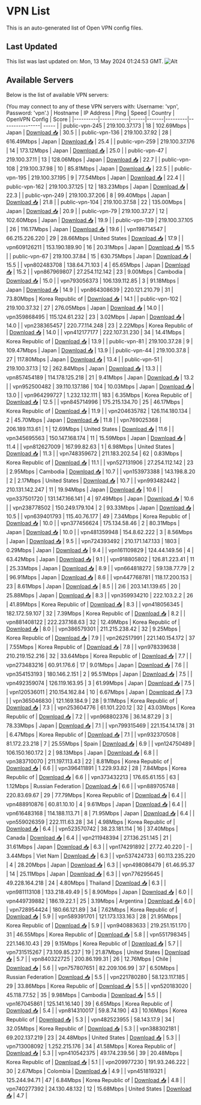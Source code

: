 # VPN List

This is an auto-generated list of Open VPN config files.

## Last Updated

This list was last updated on: Mon, 13 May 2024 01:24:53 GMT.
![Alt](https://repobeats.axiom.co/api/embed/186b98318ef1479477931607c1ad7d823f12451f.svg "Repobeats analytics image")

## Available Servers

Below is the list of available VPN servers:

(You may connect to any of these VPN servers with: Username: 'vpn', Password: 'vpn'.)
| Hostname | IP Address | Ping | Speed | Country | OpenVPN Config | Score |
|----------|------------|------|-------|---------|----------------| ----- |
| public-vpn-245 | 219.100.37.173 | 18 | 102.69Mbps | Japan | [Download 📥](./configs/server_0_JP.ovpn) | 30.5 |
| public-vpn-136 | 219.100.37.92 | 28 | 616.49Mbps | Japan | [Download 📥](./configs/server_1_JP.ovpn) | 25.4 |
| public-vpn-259 | 219.100.37.176 | 14 | 173.12Mbps | Japan | [Download 📥](./configs/server_2_JP.ovpn) | 25.0 |
| public-vpn-47 | 219.100.37.11 | 13 | 128.06Mbps | Japan | [Download 📥](./configs/server_3_JP.ovpn) | 22.7 |
| public-vpn-108 | 219.100.37.98 | 10 | 85.81Mbps | Japan | [Download 📥](./configs/server_4_JP.ovpn) | 22.5 |
| public-vpn-195 | 219.100.37.195 | 9 | 77.54Mbps | Japan | [Download 📥](./configs/server_5_JP.ovpn) | 22.4 |
| public-vpn-162 | 219.100.37.125 | 12 | 183.23Mbps | Japan | [Download 📥](./configs/server_6_JP.ovpn) | 22.3 |
| public-vpn-249 | 219.100.37.206 | 8 | 99.40Mbps | Japan | [Download 📥](./configs/server_7_JP.ovpn) | 21.8 |
| public-vpn-104 | 219.100.37.58 | 22 | 135.00Mbps | Japan | [Download 📥](./configs/server_8_JP.ovpn) | 20.9 |
| public-vpn-79 | 219.100.37.27 | 12 | 102.60Mbps | Japan | [Download 📥](./configs/server_9_JP.ovpn) | 19.9 |
| public-vpn-139 | 219.100.37.105 | 26 | 116.17Mbps | Japan | [Download 📥](./configs/server_10_JP.ovpn) | 19.6 |
| vpn198714547 | 66.215.226.220 | 29 | 28.66Mbps | United States | [Download 📥](./configs/server_11_US.ovpn) | 17.9 |
| vpn609126211 | 153.190.189.90 | 16 | 20.31Mbps | Japan | [Download 📥](./configs/server_12_JP.ovpn) | 15.5 |
| public-vpn-67 | 219.100.37.84 | 15 | 630.75Mbps | Japan | [Download 📥](./configs/server_13_JP.ovpn) | 15.5 |
| vpn802483708 | 138.64.71.103 | 4 | 65.65Mbps | Japan | [Download 📥](./configs/server_14_JP.ovpn) | 15.2 |
| vpn867969807 | 27.254.112.142 | 23 | 9.00Mbps | Cambodia | [Download 📥](./configs/server_15_KH.ovpn) | 15.0 |
| vpn793056373 | 106.139.112.85 | 3 | 91.18Mbps | Japan | [Download 📥](./configs/server_16_JP.ovpn) | 14.9 |
| vpn864308639 | 220.121.210.79 | 31 | 73.80Mbps | Korea Republic of | [Download 📥](./configs/server_17_KR.ovpn) | 14.1 |
| public-vpn-102 | 219.100.37.32 | 27 | 276.05Mbps | Japan | [Download 📥](./configs/server_18_JP.ovpn) | 14.0 |
| vpn359868495 | 115.124.61.232 | 23 | 3.02Mbps | Japan | [Download 📥](./configs/server_19_JP.ovpn) | 14.0 |
| vpn238365457 | 220.77.114.248 | 23 | 2.22Mbps | Korea Republic of | [Download 📥](./configs/server_20_KR.ovpn) | 14.0 |
| vpn412177177 | 222.107.31.230 | 34 | 14.41Mbps | Korea Republic of | [Download 📥](./configs/server_21_KR.ovpn) | 13.9 |
| public-vpn-81 | 219.100.37.28 | 9 | 109.47Mbps | Japan | [Download 📥](./configs/server_22_JP.ovpn) | 13.9 |
| public-vpn-44 | 219.100.37.8 | 27 | 117.80Mbps | Japan | [Download 📥](./configs/server_23_JP.ovpn) | 13.4 |
| public-vpn-51 | 219.100.37.13 | 12 | 262.84Mbps | Japan | [Download 📥](./configs/server_24_JP.ovpn) | 13.3 |
| vpn857454189 | 114.178.125.218 | 21 | 9.41Mbps | Japan | [Download 📥](./configs/server_25_JP.ovpn) | 13.2 |
| vpn952500482 | 39.110.137.186 | 104 | 10.03Mbps | Japan | [Download 📥](./configs/server_26_JP.ovpn) | 13.0 |
| vpn964299727 | 1.232.132.111 | 183 | 6.35Mbps | Korea Republic of | [Download 📥](./configs/server_27_KR.ovpn) | 12.5 |
| vpn845714996 | 175.215.134.70 | 25 | 46.17Mbps | Korea Republic of | [Download 📥](./configs/server_28_KR.ovpn) | 11.9 |
| vpn204635782 | 126.114.180.134 | 2 | 45.70Mbps | Japan | [Download 📥](./configs/server_29_JP.ovpn) | 11.8 |
| vpn769025368 | 206.189.113.61 | 1 | 12.69Mbps | United States | [Download 📥](./configs/server_30_US.ovpn) | 11.6 |
| vpn345695563 | 150.147.168.174 | 11 | 15.59Mbps | Japan | [Download 📥](./configs/server_31_JP.ovpn) | 11.4 |
| vpn812627009 | 167.99.82.63 | 1 | 6.98Mbps | United States | [Download 📥](./configs/server_32_US.ovpn) | 11.3 |
| vpn748359672 | 211.183.202.54 | 62 | 0.83Mbps | Korea Republic of | [Download 📥](./configs/server_33_KR.ovpn) | 11.1 |
| vpn527131906 | 27.254.112.142 | 23 | 2.95Mbps | Cambodia | [Download 📥](./configs/server_34_KH.ovpn) | 10.7 |
| vpn153973388 | 143.198.8.20 | 2 | 2.17Mbps | United States | [Download 📥](./configs/server_35_US.ovpn) | 10.7 |
| vpn993482442 | 210.131.142.247 | 11 | 19.94Mbps | Japan | [Download 📥](./configs/server_36_JP.ovpn) | 10.6 |
| vpn337501720 | 131.147.166.141 | 4 | 97.49Mbps | Japan | [Download 📥](./configs/server_37_JP.ovpn) | 10.6 |
| vpn238778502 | 150.249.179.104 | 2 | 93.33Mbps | Japan | [Download 📥](./configs/server_38_JP.ovpn) | 10.5 |
| vpn639401793 | 115.40.76.177 | 49 | 7.34Mbps | Korea Republic of | [Download 📥](./configs/server_39_KR.ovpn) | 10.0 |
| vpn377456624 | 175.134.58.46 | 2 | 80.31Mbps | Japan | [Download 📥](./configs/server_40_JP.ovpn) | 10.0 |
| vpn481359948 | 154.8.62.222 | 3 | 8.56Mbps | Japan | [Download 📥](./configs/server_41_JP.ovpn) | 9.5 |
| vpn724393492 | 210.171.147.133 | 1803 | 0.29Mbps | Japan | [Download 📥](./configs/server_42_JP.ovpn) | 9.4 |
| vpn161109829 | 124.44.149.56 | 4 | 63.42Mbps | Japan | [Download 📥](./configs/server_43_JP.ovpn) | 9.1 |
| vpn918805802 | 126.81.223.41 | 11 | 25.33Mbps | Japan | [Download 📥](./configs/server_44_JP.ovpn) | 8.9 |
| vpn664818272 | 59.138.77.79 | 2 | 96.91Mbps | Japan | [Download 📥](./configs/server_45_JP.ovpn) | 8.6 |
| vpn447768781 | 118.17.200.153 | 23 | 8.61Mbps | Japan | [Download 📥](./configs/server_46_JP.ovpn) | 8.5 |
| 2i6 | 203.141.139.65 | 20 | 25.88Mbps | Japan | [Download 📥](./configs/server_47_JP.ovpn) | 8.3 |
| vpn359934210 | 222.103.2.2 | 26 | 41.89Mbps | Korea Republic of | [Download 📥](./configs/server_48_KR.ovpn) | 8.3 |
| vpn418056345 | 182.172.59.107 | 32 | 7.39Mbps | Korea Republic of | [Download 📥](./configs/server_49_KR.ovpn) | 8.2 |
| vpn881408122 | 222.237.168.63 | 32 | 12.49Mbps | Korea Republic of | [Download 📥](./configs/server_50_KR.ovpn) | 8.0 |
| vpn386579301 | 211.215.238.42 | 32 | 9.25Mbps | Korea Republic of | [Download 📥](./configs/server_51_KR.ovpn) | 7.9 |
| vpn262517991 | 221.140.154.172 | 37 | 7.55Mbps | Korea Republic of | [Download 📥](./configs/server_52_KR.ovpn) | 7.8 |
| vpn978339638 | 210.219.152.216 | 32 | 33.64Mbps | Korea Republic of | [Download 📥](./configs/server_53_KR.ovpn) | 7.7 |
| vpn273483216 | 60.91.176.6 | 17 | 9.01Mbps | Japan | [Download 📥](./configs/server_54_JP.ovpn) | 7.6 |
| vpn354153193 | 180.146.2.151 | 2 | 95.51Mbps | Japan | [Download 📥](./configs/server_55_JP.ovpn) | 7.5 |
| vpn492359074 | 126.119.163.95 | 3 | 61.99Mbps | Japan | [Download 📥](./configs/server_56_JP.ovpn) | 7.5 |
| vpn120536011 | 210.154.162.84 | 10 | 6.67Mbps | Japan | [Download 📥](./configs/server_57_JP.ovpn) | 7.3 |
| vpn365046830 | 121.169.184.9 | 28 | 9.11Mbps | Korea Republic of | [Download 📥](./configs/server_58_KR.ovpn) | 7.3 |
| vpn253604776 | 61.101.220.12 | 32 | 43.03Mbps | Korea Republic of | [Download 📥](./configs/server_59_KR.ovpn) | 7.2 |
| vpn968802376 | 36.14.87.29 | 3 | 78.33Mbps | Japan | [Download 📥](./configs/server_60_JP.ovpn) | 7.1 |
| vpn799315469 | 221.154.14.178 | 31 | 6.47Mbps | Korea Republic of | [Download 📥](./configs/server_61_KR.ovpn) | 7.1 |
| vpn932370508 | 81.172.23.218 | 7 | 25.55Mbps | Spain | [Download 📥](./configs/server_62_ES.ovpn) | 6.9 |
| vpn124750489 | 106.150.160.172 | 2 | 98.13Mbps | Japan | [Download 📥](./configs/server_63_JP.ovpn) | 6.8 |
| vpn383710070 | 211.197.113.43 | 22 | 8.81Mbps | Korea Republic of | [Download 📥](./configs/server_64_KR.ovpn) | 6.6 |
| vpn396411891 | 1.229.93.82 | 28 | 7.84Mbps | Korea Republic of | [Download 📥](./configs/server_65_KR.ovpn) | 6.6 |
| vpn373432213 | 176.65.61.155 | 63 | 1.12Mbps | Russian Federation | [Download 📥](./configs/server_66_RU.ovpn) | 6.6 |
| vpn889705748 | 220.83.69.67 | 29 | 77.79Mbps | Korea Republic of | [Download 📥](./configs/server_67_KR.ovpn) | 6.4 |
| vpn488910876 | 60.81.10.10 | 4 | 9.61Mbps | Japan | [Download 📥](./configs/server_68_JP.ovpn) | 6.4 |
| vpn616483168 | 114.188.113.71 | 8 | 71.95Mbps | Japan | [Download 📥](./configs/server_69_JP.ovpn) | 6.4 |
| vpn559026359 | 222.111.63.28 | 34 | 4.98Mbps | Korea Republic of | [Download 📥](./configs/server_70_KR.ovpn) | 6.4 |
| vpn523570742 | 38.23.181.114 | 16 | 37.40Mbps | Canada | [Download 📥](./configs/server_71_CA.ovpn) | 6.4 |
| vpn211948394 | 27.136.251.145 | 21 | 31.61Mbps | Japan | [Download 📥](./configs/server_72_JP.ovpn) | 6.3 |
| vpn174291892 | 27.72.40.220 | - | 3.44Mbps | Viet Nam | [Download 📥](./configs/server_73_VN.ovpn) | 6.3 |
| vpn537424733 | 60.113.235.220 | 4 | 28.20Mbps | Japan | [Download 📥](./configs/server_74_JP.ovpn) | 6.3 |
| vpn498086479 | 61.46.95.37 | 14 | 25.11Mbps | Japan | [Download 📥](./configs/server_75_JP.ovpn) | 6.3 |
| vpn776295645 | 49.228.164.218 | 24 | 4.80Mbps | Thailand | [Download 📥](./configs/server_76_TH.ovpn) | 6.3 |
| vpn981113108 | 133.218.49.49 | 5 | 8.90Mbps | Japan | [Download 📥](./configs/server_77_JP.ovpn) | 6.0 |
| vpn449739882 | 186.19.22.1 | 25 | 3.19Mbps | Argentina | [Download 📥](./configs/server_78_AR.ovpn) | 6.0 |
| vpn728954424 | 180.66.121.89 | 34 | 7.62Mbps | Korea Republic of | [Download 📥](./configs/server_79_KR.ovpn) | 5.9 |
| vpn589391701 | 121.173.133.163 | 28 | 21.95Mbps | Korea Republic of | [Download 📥](./configs/server_80_KR.ovpn) | 5.9 |
| vpn940883633 | 219.251.151.170 | 31 | 46.55Mbps | Korea Republic of | [Download 📥](./configs/server_81_KR.ovpn) | 5.8 |
| vpn551798345 | 221.146.10.43 | 29 | 9.15Mbps | Korea Republic of | [Download 📥](./configs/server_82_KR.ovpn) | 5.7 |
| vpn731515267 | 73.109.85.237 | 19 | 21.87Mbps | United States | [Download 📥](./configs/server_83_US.ovpn) | 5.7 |
| vpn840322725 | 200.86.199.31 | 26 | 12.76Mbps | Chile | [Download 📥](./configs/server_84_CL.ovpn) | 5.6 |
| vpn757807651 | 82.209.106.99 | 37 | 6.50Mbps | Russian Federation | [Download 📥](./configs/server_85_RU.ovpn) | 5.5 |
| vpn221780280 | 58.123.117.185 | 29 | 33.86Mbps | Korea Republic of | [Download 📥](./configs/server_86_KR.ovpn) | 5.5 |
| vpn520183020 | 45.118.77.52 | 35 | 9.98Mbps | Cambodia | [Download 📥](./configs/server_87_KH.ovpn) | 5.5 |
| vpn167045861 | 125.141.16.140 | 39 | 6.65Mbps | Korea Republic of | [Download 📥](./configs/server_88_KR.ovpn) | 5.4 |
| vpn814310017 | 59.8.74.190 | 43 | 10.16Mbps | Korea Republic of | [Download 📥](./configs/server_89_KR.ovpn) | 5.3 |
| vpn482523955 | 58.143.17.9 | 34 | 32.05Mbps | Korea Republic of | [Download 📥](./configs/server_90_KR.ovpn) | 5.3 |
| vpn388302181 | 69.202.137.219 | 23 | 24.48Mbps | United States | [Download 📥](./configs/server_91_US.ovpn) | 5.3 |
| vpn713008092 | 1.252.215.176 | 34 | 41.58Mbps | Korea Republic of | [Download 📥](./configs/server_92_KR.ovpn) | 5.3 |
| vpn410542375 | 49.174.239.56 | 39 | 20.48Mbps | Korea Republic of | [Download 📥](./configs/server_93_KR.ovpn) | 5.1 |
| vpn209977230 | 191.93.246.222 | 30 | 2.67Mbps | Colombia | [Download 📥](./configs/server_94_CO.ovpn) | 4.9 |
| vpn451819321 | 125.244.94.71 | 47 | 6.84Mbps | Korea Republic of | [Download 📥](./configs/server_95_KR.ovpn) | 4.8 |
| vpn740277392 | 24.130.48.132 | 12 | 15.68Mbps | United States | [Download 📥](./configs/server_96_US.ovpn) | 4.7 |
